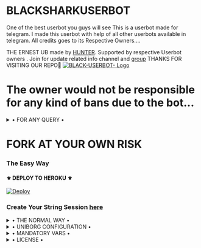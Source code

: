 # BLACKSHARKUSERBOT
One of the best userbot you guys will see
This is a userbot made for telegram. I made this userbot with help of all other userbots available in telegram. All credits goes to its Respective Owners....

THE ERNEST UB made by [HUNTER](https//t.me/black_lord_on_fire). Supported by respective Userbot owners . Join for update related info channel and [group](https://t.me/black_shark_bot_support_group) THANKS FOR VISITING OUR REPO💖
[![BLACK-USERBOT- Logo](
https://telegra.ph/file/a0f553c85bcb82311721a.jpg)](https://t.me/black_shark_bot_support_group)


# The owner would not be responsible for any kind of bans due to the bot...


<details>

  <summary> • FOR ANY QUERY • </summary>
<h2 align="center"> <a href="https://t.me/black_shark_bot_support_group">☢️JOIN BLACK_Support</a></h2>
</details>


# FORK AT YOUR OWN RISK


  
### The Easy Way

<h4>⚜️ DEPLOY TO HEROKU ⚜️</h4>

[![Deploy](https://www.herokucdn.com/deploy/button.svg)](https://dashboard.heroku.com/new?template=https%3A%2F%2Fgithub.com%2FSPAMMERS-LITE%2FBLACKSHARKUSERBOT)


### Create Your String Session [here](https://replit.com/@TeamCriminal/BLACK-USERBOT#main.py)

</details>

<details>

  <summary> • THE NORMAL WAY • </summary>

Simply clone the repository and run the main file:
```sh

```

An example `local_config.py` file could be:

**Not All of the variables are mandatory**

__The Userbot should work by setting only the first two variables__

```python3
from heroku_config import Var

class Development(Var):
  APP_ID = 6
  API_HASH = "eb06d4abfb49dc3eeb1aeb98ae0f581e"
```

</details>

<details>

  <summary> • UNIBORG CONFIGURATION • </summary>

The UniBorg Config is situated in `userbot/uniborgConfig.py`.

**Heroku Configuration**
Simply just leave the Config as it is.

**Local Configuration**
Fortunately there are no Mandatory vars for the UniBorg Support Config.

</details>

<details>

  <summary> • MANDATORY VARS • </summary>

- Only two of the environment variables are mandatory.
- This is because of `telethon.errors.rpc_error_list.ApiIdPublishedFloodError`
    - `APP_ID`:   You can get this value from https://my.telegram.org
    - `API_HASH`:   You can get this value from https://my.telegram.org
- The userbot will not work without setting the mandatory vars.


</details>

<details>

  <summary> • LICENSE • </summary>

![](https://www.gnu.org/graphics/gplv3-or-later.png)

Copyright (C) 2021 Team-Criminal 

Poject [ERNEST USERBOT](https://github.com/Team-Criminal/ERNEST USERBOT) is free software: you can redistribute it and/or modify

it under the terms of the GNU General Public License as published by

the Free Software Foundation, either version 3 of the License, or

(at your option) any later version.

This program is distributed in the hope that it will be useful,

but WITHOUT ANY WARRANTY; without even the implied warranty of

MERCHANTABILITY or FITNESS FOR A PARTICULAR PURPOSE.  See the

GNU General Public License for more details.

You should have received a copy of the GNU General Public License

along with this program. If not, see <https://www.gnu.org/licenses/>.

</details>
